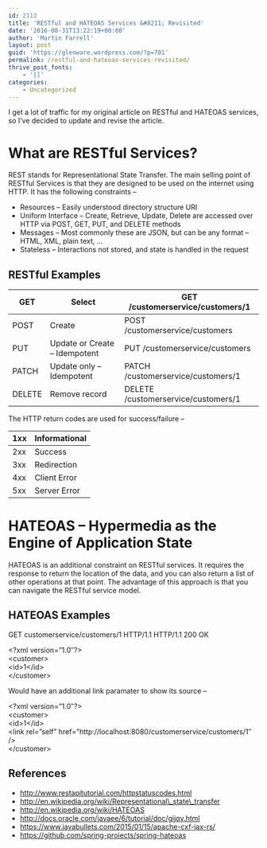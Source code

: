 ```yaml
---
id: 2113
title: 'RESTful and HATEOAS Services &#8211; Revisited'
date: '2016-08-31T13:22:19+00:00'
author: 'Martin Farrell'
layout: post
guid: 'https://glenware.wordpress.com/?p=701'
permalink: /restful-and-hateoas-services-revisited/
thrive_post_fonts:
    - '[]'
categories:
    - Uncategorized
---
```


I get a lot of traffic for my original article on RESTful and HATEOAS services, so I’ve decided to update and revise the article.

# What are RESTful Services?

REST stands for Representational State Transfer. The main selling point of RESTful Services is that they are designed to be used on the internet using HTTP. It has the following constraints –

- Resources – Easily understood directory structure URI
- Uniform Interface – Create, Retrieve, Update, Delete are accessed over HTTP via POST, GET, PUT, and DELETE methods
- Messages – Most commonly these are JSON, but can be any format – HTML, XML, plain text, …
- Stateless – Interactions not stored, and state is handled in the request

## RESTful Examples

| GET | Select | GET /customerservice/customers/1 |
|---|---|---|
| POST | Create | POST /customerservice/customers |
| PUT | Update or Create – Idempotent | PUT /customerservice/customers |
| PATCH | Update only – Idempotent | PATCH /customerservice/customers/1 |
| DELETE | Remove record | DELETE /customerservice/customers/1 |

The HTTP return codes are used for success/failure –

| 1xx | Informational |
|---|---|
| 2xx | Success |
| 3xx | Redirection |
| 4xx | Client Error |
| 5xx | Server Error |

# HATEOAS – Hypermedia as the Engine of Application State

HATEOAS is an additional constraint on RESTful services. It requires the response to return the location of the data, and you can also return a list of other operations at that point. The advantage of this approach is that you can navigate the RESTful service model.

## HATEOAS Examples

GET customerservice/customers/1 HTTP/1.1 HTTP/1.1 200 OK

&lt;?xml version=”1.0″?&gt;  
&lt;customer&gt;  
&lt;id&gt;1&lt;/id&gt;  
&lt;/customer&gt;

Would have an additional link paramater to show its source –

&lt;?xml version=”1.0″?&gt;  
&lt;customer&gt;  
&lt;id&gt;1&lt;/id&gt;  
&lt;link rel=”self” href=”http://localhost:8080/customerservice/customers/1″ /&gt;  
&lt;/customer&gt;

## References

- http://www.restapitutorial.com/httpstatuscodes.html
- http://en.wikipedia.org/wiki/Representational\_state\_transfer
- http://en.wikipedia.org/wiki/HATEOAS
- http://docs.oracle.com/javaee/6/tutorial/doc/gijqy.html
- https://www.javabullets.com/2015/01/15/apache-cxf-jax-rs/
- https://github.com/spring-projects/spring-hateoas